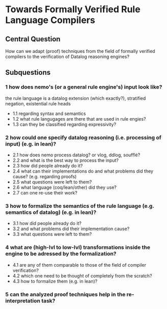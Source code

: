 # Towards Formally Verified Rule Language Compilers

## Central Question 
How can we adapt (proof) techniques from the field of formally verified compilers to the verification
of Datalog reasoning engines?

## Subquestions
### 1 how does nemo's (or a general rule engine's) input look like?
  the rule language is a datalog extension (which exactly?),
  stratified negation, existential rule heads
  
  - 1.1 regarding syntax and semantics
  - 1.2 what rule langugages are there that are used in rule engies?
  - 1.3 can they be classified regarding expressivity?
### 2 how could one specify datalog reasoning (i.e. processing of input) (e.g. in lean)?
  - 2.1 how does nemo process datalog?
        or vlog, ddlog, soufflé?
  - 2.2 and what is the best way to process the input?
  - 2.3 how did people already do it?
  - 2.4 what can their implementations do and what problems did they cause? (e.g. regarding proofs)
  - 2.5 what questions were left to them?
  - 2.6 what language (coq/lean/other) did they use?
  - 2.7 can one re-use their work?
### 3 how to formalize the semantics of the rule language (e.g. semantics of datalog) (e.g. in lean)?
  - 3.1 how did people already do it?
  - 3.2 and what problems did their implementation cause?
  - 3.3 what questions were left to them?
### 4 what are (high-lvl to low-lvl) transformations inside the engine to be adressed by the formalization?
  - 4.1 are any of them comparable to those of the field of compiler verification?
  - 4.2 which one need to be thought of completely from the scratch?
  - 4.3 how to formalize them (e.g. in lean)?
### 5 can the analyzed proof techniques help in the re-interpretation task?
